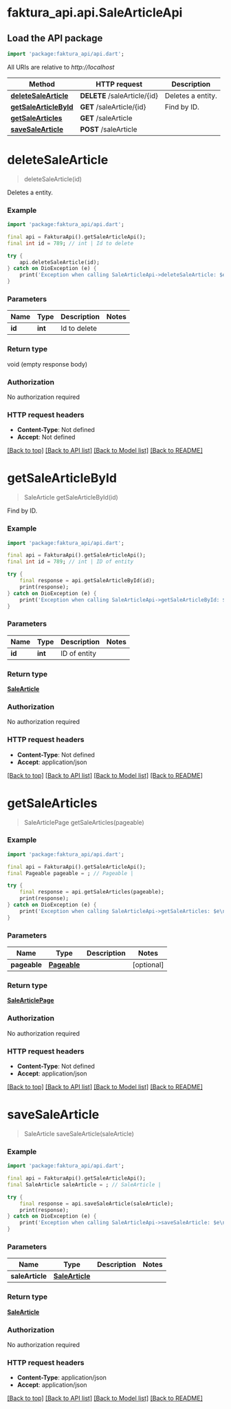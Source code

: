 # faktura_api.api.SaleArticleApi

## Load the API package
```dart
import 'package:faktura_api/api.dart';
```

All URIs are relative to *http://localhost*

Method | HTTP request | Description
------------- | ------------- | -------------
[**deleteSaleArticle**](SaleArticleApi.md#deletesalearticle) | **DELETE** /saleArticle/{id} | Deletes a entity.
[**getSaleArticleById**](SaleArticleApi.md#getsalearticlebyid) | **GET** /saleArticle/{id} | Find by ID.
[**getSaleArticles**](SaleArticleApi.md#getsalearticles) | **GET** /saleArticle | 
[**saveSaleArticle**](SaleArticleApi.md#savesalearticle) | **POST** /saleArticle | 


# **deleteSaleArticle**
> deleteSaleArticle(id)

Deletes a entity.

### Example
```dart
import 'package:faktura_api/api.dart';

final api = FakturaApi().getSaleArticleApi();
final int id = 789; // int | Id to delete

try {
    api.deleteSaleArticle(id);
} catch on DioException (e) {
    print('Exception when calling SaleArticleApi->deleteSaleArticle: $e\n');
}
```

### Parameters

Name | Type | Description  | Notes
------------- | ------------- | ------------- | -------------
 **id** | **int**| Id to delete | 

### Return type

void (empty response body)

### Authorization

No authorization required

### HTTP request headers

 - **Content-Type**: Not defined
 - **Accept**: Not defined

[[Back to top]](#) [[Back to API list]](../README.md#documentation-for-api-endpoints) [[Back to Model list]](../README.md#documentation-for-models) [[Back to README]](../README.md)

# **getSaleArticleById**
> SaleArticle getSaleArticleById(id)

Find by ID.

### Example
```dart
import 'package:faktura_api/api.dart';

final api = FakturaApi().getSaleArticleApi();
final int id = 789; // int | ID of entity

try {
    final response = api.getSaleArticleById(id);
    print(response);
} catch on DioException (e) {
    print('Exception when calling SaleArticleApi->getSaleArticleById: $e\n');
}
```

### Parameters

Name | Type | Description  | Notes
------------- | ------------- | ------------- | -------------
 **id** | **int**| ID of entity | 

### Return type

[**SaleArticle**](SaleArticle.md)

### Authorization

No authorization required

### HTTP request headers

 - **Content-Type**: Not defined
 - **Accept**: application/json

[[Back to top]](#) [[Back to API list]](../README.md#documentation-for-api-endpoints) [[Back to Model list]](../README.md#documentation-for-models) [[Back to README]](../README.md)

# **getSaleArticles**
> SaleArticlePage getSaleArticles(pageable)



### Example
```dart
import 'package:faktura_api/api.dart';

final api = FakturaApi().getSaleArticleApi();
final Pageable pageable = ; // Pageable | 

try {
    final response = api.getSaleArticles(pageable);
    print(response);
} catch on DioException (e) {
    print('Exception when calling SaleArticleApi->getSaleArticles: $e\n');
}
```

### Parameters

Name | Type | Description  | Notes
------------- | ------------- | ------------- | -------------
 **pageable** | [**Pageable**](.md)|  | [optional] 

### Return type

[**SaleArticlePage**](SaleArticlePage.md)

### Authorization

No authorization required

### HTTP request headers

 - **Content-Type**: Not defined
 - **Accept**: application/json

[[Back to top]](#) [[Back to API list]](../README.md#documentation-for-api-endpoints) [[Back to Model list]](../README.md#documentation-for-models) [[Back to README]](../README.md)

# **saveSaleArticle**
> SaleArticle saveSaleArticle(saleArticle)



### Example
```dart
import 'package:faktura_api/api.dart';

final api = FakturaApi().getSaleArticleApi();
final SaleArticle saleArticle = ; // SaleArticle | 

try {
    final response = api.saveSaleArticle(saleArticle);
    print(response);
} catch on DioException (e) {
    print('Exception when calling SaleArticleApi->saveSaleArticle: $e\n');
}
```

### Parameters

Name | Type | Description  | Notes
------------- | ------------- | ------------- | -------------
 **saleArticle** | [**SaleArticle**](SaleArticle.md)|  | 

### Return type

[**SaleArticle**](SaleArticle.md)

### Authorization

No authorization required

### HTTP request headers

 - **Content-Type**: application/json
 - **Accept**: application/json

[[Back to top]](#) [[Back to API list]](../README.md#documentation-for-api-endpoints) [[Back to Model list]](../README.md#documentation-for-models) [[Back to README]](../README.md)

